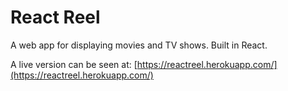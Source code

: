 # React Reel

A web app for displaying movies and TV shows. Built in React.

A live version can be seen at: [https://reactreel.herokuapp.com/](https://reactreel.herokuapp.com/)
